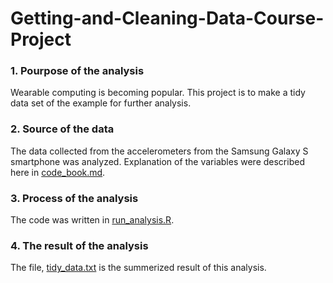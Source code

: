 # Getting-and-Cleaning-Data-Course-Project

### 1. Pourpose of the analysis
Wearable computing is becoming popular. This project is to make a tidy data set of the example for further analysis.

### 2. Source of the data
The data collected from the accelerometers from the Samsung Galaxy S smartphone was analyzed. Explanation of the variables were described here in [code_book.md](./code_book.md).

### 3. Process of the analysis
The code was written in [run_analysis.R](./run_analysis.R).

### 4. The result of the analysis
The file, [tidy_data.txt](./tidy.txt) is the summerized result of this analysis.
